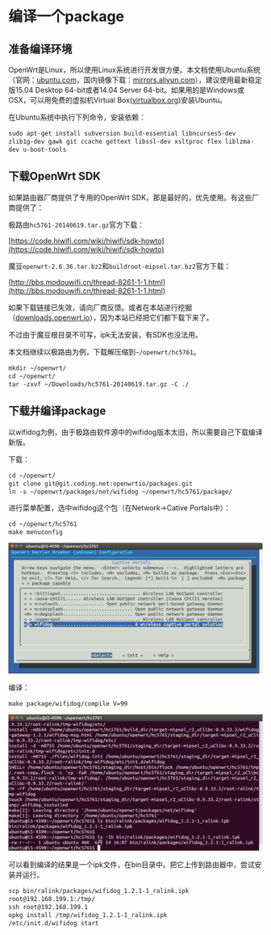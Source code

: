 # 编译一个package

## 准备编译环境

OpenWrt是Linux，所以使用Linux系统进行开发很方便。本文档使用Ubuntu系统（官网：[ubuntu.com](http://www.ubuntu.com/download/desktop)，国内镜像下载：[mirrors.aliyun.com](http://mirrors.aliyun.com/ubuntu-releases/15.04/)），建议使用最新稳定版15.04 Desktop 64-bit或者14.04 Server 64-bit。如果用的是Windows或OSX，可以用免费的虚拟机Virtual Box\([virtualbox.org](https://www.virtualbox.org/)\)安装Ubuntu。

在Ubuntu系统中执行下列命令，安装依赖：

```
sudo apt-get install subversion build-essential libncurses5-dev zlib1g-dev gawk git ccache gettext libssl-dev xsltproc flex liblzma-dev u-boot-tools
```

## 下载OpenWrt SDK

如果路由器厂商提供了专用的OpenWrt SDK，那是最好的，优先使用。有这些厂商提供了：

极路由`hc5761-20140619.tar.gz`官方下载：

[https://code.hiwifi.com/wiki/hiwifi/sdk-howto](https://code.hiwifi.com/wiki/hiwifi/sdk-howto)

魔豆`openwrt-2.6.36.tar.bz2`和`buildroot-mipsel.tar.bz2`官方下载：

[http://bbs.modouwifi.cn/thread-8261-1-1.html](http://bbs.modouwifi.cn/thread-8261-1-1.html)

如果下载链接已失效，请向厂商反馈。或者在本站进行挖掘（[downloads.openwrt.io](http://downloads.openwrt.io/)），因为本站已经把它们都下载下来了。

不过由于魔豆根目录不可写，ipk无法安装，有SDK也没法用。

本文档继续以极路由为例，下载解压缩到`~/openwrt/hc5761`。

```
mkdir ~/openwrt/
cd ~/openwrt/
tar -zxvf ~/Downloads/hc5761-20140619.tar.gz -C ./
```

## 下载并编译package

以wifidog为例，由于极路由软件源中的wifidog版本太旧，所以需要自己下载编译新版。

下载：

```
cd ~/openwrt/
git clone git@git.coding.net:openwrtio/packages.git
ln -s ~/openwrt/packages/net/wifidog ~/openwrt/hc5761/package/
```

进行菜单配置，选中wifidog这个包（在Network-\>Cative Portals中）：

```
cd ~/openwrt/hc5761
make menuconfig
```
![make menuconfig wifidog](images/make-menuconfig-wifidog.png)

编译：

```
make package/wifidog/compile V=99
```
![make wifidog ipk](images/make-wifidog-ipk.png)

可以看到编译的结果是一个ipk文件，在bin目录中。把它上传到路由器中，尝试安装并运行。

```
scp bin/ralink/packages/wifidog_1.2.1-1_ralink.ipk root@192.168.199.1:/tmp/
ssh root@192.168.199.1
opkg install /tmp/wifidog_1.2.1-1_ralink.ipk
/etc/init.d/wifidog start
```
